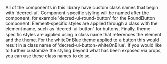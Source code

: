 All of the components in this library have custom class names that begin with
'decred-ui'. Component-specific styling will be named after the component,
for example 'decred-ui-round-button' for the RoundButton component. Element-specific
styles are applied through a class with the element name, such as
'decred-ui-button' for buttons. Finally, theme-specific styles are applied using
a class name that references the element and the theme. For the whiteOnBlue
theme applied to a button this would result in a class name of
'decred-ui-button-whiteOnBlue'. If you would like to further customize the styling
beyond what has been exposed via props, you can use these class names to do so.
